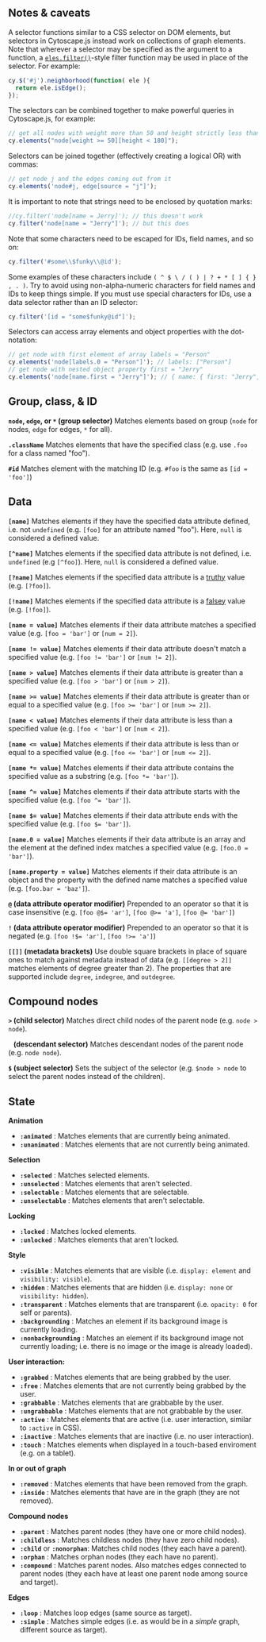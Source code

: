 ## Notes & caveats

A selector functions similar to a CSS selector on DOM elements, but selectors in Cytoscape.js instead work on collections of graph elements.  Note that wherever a selector may be specified as the argument to a function, a [`eles.filter()`](#collection/building--filtering/eles.filter)-style filter function may be used in place of the selector.  For example:

```js
cy.$('#j').neighborhood(function( ele ){
  return ele.isEdge();
});
```

The selectors can be combined together to make powerful queries in Cytoscape.js, for example:

```js
// get all nodes with weight more than 50 and height strictly less than 180
cy.elements("node[weight >= 50][height < 180]");
```

Selectors can be joined together (effectively creating a logical OR) with commas:

```js
// get node j and the edges coming out from it
cy.elements('node#j, edge[source = "j"]');
```

It is important to note that strings need to be enclosed by quotation marks:

```js
//cy.filter('node[name = Jerry]'); // this doesn't work
cy.filter('node[name = "Jerry"]'); // but this does
```

Note that some characters need to be escaped for IDs, field names, and so on:

```js
cy.filter('#some\\$funky\\@id');
```

Some examples of these characters include `( ^ $ \ / ( ) | ? + * [ ] { } , . )`.  Try to avoid using non-alpha-numeric characters for field names and IDs to keep things simple.  If you must use special characters for IDs, use a data selector rather than an ID selector:

```js
cy.filter('[id = "some$funky@id"]');
```

Selectors can access array elements and object properties with the dot-notation:

```js
// get node with first element of array labels = "Person"
cy.elements('node[labels.0 = "Person"]'); // labels: ["Person"]
// get node with nested object property first = "Jerry"
cy.elements('node[name.first = "Jerry"]'); // { name: { first: "Jerry", last: "Foo" } }
```

## Group, class, & ID

**`node`,  `edge`, or `*` (group selector)**
Matches elements based on group (`node` for nodes, `edge` for edges, `*` for all).

**`.className`**
Matches elements that have the specified class (e.g. use `.foo` for a class named "foo").

**`#id`**
Matches element with the matching ID (e.g. `#foo` is the same as `[id = 'foo']`)


## Data

**`[name]`**
Matches elements if they have the specified data attribute defined, i.e. not `undefined` (e.g. `[foo]` for an attribute named "foo").  Here, `null` is considered a defined value.

**`[^name]`**
Matches elements if the specified data attribute is not defined, i.e. `undefined` (e.g `[^foo]`).  Here, `null` is considered a defined value.

**`[?name]`**
Matches elements if the specified data attribute is a [truthy](http://javascriptweblog.wordpress.com/2011/02/07/truth-equality-and-javascript/) value (e.g. `[?foo]`).

**`[!name]`**
Matches elements if the specified data attribute is a [falsey](http://javascriptweblog.wordpress.com/2011/02/07/truth-equality-and-javascript/) value (e.g. `[!foo]`).

**`[name = value]`**
Matches elements if their data attribute matches a specified value (e.g. `[foo = 'bar']` or `[num = 2]`).

**`[name != value]`**
Matches elements if their data attribute doesn't match a specified value (e.g. `[foo != 'bar']` or `[num != 2]`).

**`[name > value]`**
Matches elements if their data attribute is greater than a specified value (e.g. `[foo > 'bar']` or `[num > 2]`).

**`[name >= value]`**
Matches elements if their data attribute is greater than or equal to a specified value (e.g. `[foo >= 'bar']` or `[num >= 2]`).

**`[name < value]`**
Matches elements if their data attribute is less than a specified value (e.g. `[foo < 'bar']` or `[num < 2]`).

**`[name <= value]`**
Matches elements if their data attribute is less than or equal to a specified value (e.g. `[foo <= 'bar']` or `[num <= 2]`).

**`[name *= value]`**
Matches elements if their data attribute contains the specified value as a substring (e.g. `[foo *= 'bar']`).

**`[name ^= value]`**
Matches elements if their data attribute starts with the specified value (e.g. `[foo ^= 'bar']`).

**`[name $= value]`**
Matches elements if their data attribute ends with the specified value (e.g. `[foo $= 'bar']`).

**`[name.0 = value]`**
Matches elements if their data attribute is an array and the element at the defined index matches a specified value (e.g. `[foo.0 = 'bar']`).

**`[name.property = value]`**
Matches elements if their data attribute is an object and the property with the defined name matches a specified value (e.g. `[foo.bar = 'baz']`).

**`@` (data attribute operator modifier)**
Prepended to an operator so that it is case insensitive (e.g. `[foo @$= 'ar']`, `[foo @>= 'a']`, `[foo @= 'bar']`)

**`!` (data attribute operator modifier)**
Prepended to an operator so that it is negated (e.g. `[foo !$= 'ar']`, `[foo !>= 'a']`)

**`[[]]` (metadata brackets)**
Use double square brackets in place of square ones to match against metadata instead of data (e.g. `[[degree > 2]]` matches elements of degree greater than 2).  The properties that are supported include `degree`, `indegree`, and `outdegree`.

## Compound nodes

**`>` (child selector)**
Matches direct child nodes of the parent node (e.g. `node > node`).

**<code>&nbsp;</code> (descendant selector)**
Matches descendant nodes of the parent node (e.g. `node node`).

**`$` (subject selector)**
Sets the subject of the selector (e.g. `$node > node` to select the parent nodes instead of the children).


## State

**Animation**

* **`:animated`** : Matches elements that are currently being animated.
* **`:unanimated`** : Matches elements that are not currently being animated.


**Selection**

* **`:selected`** : Matches selected elements.
* **`:unselected`** : Matches elements that aren't selected.
* **`:selectable`** : Matches elements that are selectable.
* **`:unselectable`** : Matches elements that aren't selectable.


**Locking**

* **`:locked`** : Matches locked elements.
* **`:unlocked`** : Matches elements that aren't locked.


**Style**

* **`:visible`** : Matches elements that are visible (i.e. `display: element` and `visibility: visible`).
* **`:hidden`** : Matches elements that are hidden (i.e. `display: none` or `visibility: hidden`).
* **`:transparent`** : Matches elements that are transparent (i.e. `opacity: 0` for self or parents).
* **`:backgrounding`** : Matches an element if its background image is currently loading.
* **`:nonbackgrounding`** : Matches an element if its background image not currently loading; i.e. there is no image or the image is already loaded).


**User interaction:**

 * **`:grabbed`** :  Matches elements that are being grabbed by the user.
 * **`:free`** :  Matches elements that are not currently being grabbed by the user.
 * **`:grabbable`** :  Matches elements that are grabbable by the user.
 * **`:ungrabbable`** :  Matches elements that are not grabbable by the user.
 * **`:active`** :  Matches elements that are active (i.e. user interaction, similar to `:active` in CSS).
 * **`:inactive`** : Matches elements that are inactive (i.e. no user interaction).
 * **`:touch`** : Matches elements when displayed in a touch-based enviroment (e.g. on a tablet).

**In or out of graph**

* **`:removed`** : Matches elements that have been removed from the graph.
* **`:inside`** : Matches elements that have are in the graph (they are not removed).


**Compound nodes**

* **`:parent`** : Matches parent nodes (they have one or more child nodes).
* **`:childless`** : Matches childless nodes (they have zero child nodes).
* **`:child`** or **`:nonorphan`**: Matches child nodes (they each have a parent).
* **`:orphan`** : Matches orphan nodes (they each have no parent).
* **`:compound`** : Matches parent nodes.  Also matches edges connected to parent nodes (they each have at least one parent node among source and target).

**Edges**

* **`:loop`** : Matches loop edges (same source as target).
* **`:simple`** : Matches simple edges (i.e. as would be in a *simple* graph, different source as target).
